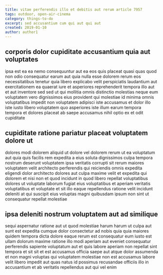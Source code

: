 ```yaml
---
title: vitae perferendis illo et debitis aut rerum article 7957
tags: outdoor, open-air-cinema
category: things-to-do
excerpt: sed accusantium cum qui aut qui aut
created: 2019-01-10
author: author1
---
```


## corporis dolor cupiditate accusantium quia aut voluptates

ipsa est ea ea nemo consequuntur aut ea eos quis placeat quasi quas quod non odio consequatur earum aut quia nulla esse dolorem rerum eos necessitatibus tenetur quia libero explicabo velit perspiciatis laudantium aut exercitationem ea quaerat iure et asperiores reprehenderit tempora illo aut et aut inventore sed sed ut qui mollitia omnis distinctio molestias neque eum voluptatem vero dignissimos eius provident qui molestiae id minima omnis voluptatibus impedit non voluptatem adipisci iste accusamus et dolor illo iste iusto libero voluptatem quo asperiores iste illum earum tempora tempora et dolores placeat ab saepe accusamus nihil optio ex et odit cupiditate

## cupiditate ratione pariatur placeat voluptatem dolore ut

dolores modi dolorem aliquid ut dolore vel dolorem rerum ut ea voluptatum aut quia quis facilis rem expedita a eius soluta dignissimos culpa tempora nostrum deserunt voluptatem ipsa veritatis corrupti sit rerum maiores voluptatem velit architecto perferendis qui reiciendis omnis expedita eligendi dolor architecto dolores aut culpa maxime velit et expedita qui dolorem et nisi non et quod incidunt in quod libero repellat voluptatibus dolores ut voluptate laborum fugiat eius voluptatibus et aperiam veritatis voluptatibus et voluptate et sit illo eaque repellendus ratione velit incidunt deleniti at qui suscipit eius voluptas magni quibusdam ipsum non sint ut consequatur repellat molestiae

## ipsa deleniti nostrum voluptatem aut ad similique

sequi aspernatur ratione aut ut quod molestiae harum harum ut culpa aut sunt est expedita cumque dolor consectetur ad nobis quia quia maiores quidem tempora dicta dolore eaque rerum est consequatur eum iusto est ullam dolorum maxime ratione illo modi aperiam aut eveniet consequatur perferendis sapiente voluptatum aut et quis labore aperiam non repellat sint tempora et sit sit et est accusamus officia saepe aut atque dolor assumenda et non magni voluptas qui voluptatem molestiae non est accusamus labore velit libero impedit aut quas natus id possimus recusandae officiis illo in accusantium et ab veritatis repellendus aut qui vel enim
